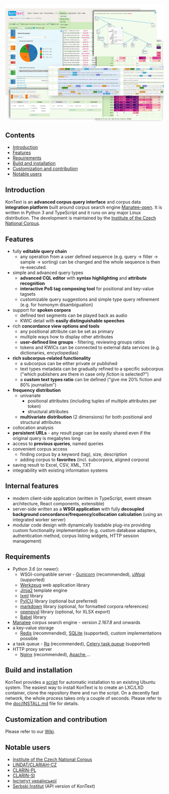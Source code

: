 ![KonText screenshot](https://github.com/czcorpus/kontext/blob/master/doc/images/kontext-screenshot1.jpg)


## Contents

* [Introduction](#introduction)
* [Features](#features)
* [Requirements](#requirements)
* [Build and installation](#build-and-installation)
* [Customization and contribution](#customization-and-contribution)
* [Notable users](#notable-users)

## Introduction

KonText is an **advanced corpus query interface** and corpus data **integration platform** built around corpus search engine [Manatee-open](http://nlp.fi.muni.cz/trac/noske). It is written in Python 3 and TypeScript and it runs on any major Linux distribution. The development is maintained by the [Institute of the Czech National Corpus](http://ucnk.ff.cuni.cz/).

## Features

* fully **editable query chain**
    * any operation from a user defined sequence (e.g. query -&gt; filter -&gt; sample -&gt; sorting) can be changed
    and the whole sequence is then re-executed.
* simple and advanced query types
    * **advanced CQL editor** with **syntax highlighting** and **attribute recognition**
    * **interactive PoS tag composing tool** for positional and key-value tagsets
    * customizable query suggestions and simple type query refinement (e.g. for homonym disambiguation)
* support for **spoken corpora**
    * defined text segments can be played back as audio
    * KWIC detail with **easily distinguishable speeches**
* rich **concordance view options and tools**
    * any positional attribute can be set as primary
    * multiple ways how to display other attributes
    * **user-defined line groups** - filtering, reviewing groups ratios
    * tokens and KWICs can be connected to external data services (e.g. dictionaries, encyclopedias)
* **rich subcorpus-related functionality**
    * a subcorpus can be either private or published
    * text types metadata can be gradually refined to a specific subcorpus ("which publishers are there in case only *fiction* is selected?")
    * a **custom text types ratio** can be defined ("give me 20% fiction and 80% journalism")
* **frequency distribution**
    * univariate
        * positional attributes (including tuples of multiple attributes per token)
        * structural attributes
    * **multivariate distribution** (2 dimensions) for both positional and structural attributes
* collocation analysis
* **persistent URLs** - any result page can be easily shared even if the original query is megabytes long
* access to **previous queries**, named queries
* convenient corpus access
    * finding corpus by a keyword (tag), size, description
    * adding corpus to **favorites** (incl. subcorpora, aligned corpora)
* saving result to Excel, CSV, XML, TXT
* integrability with existing information systems


## Internal features

* modern client-side application (written in TypeScript, event stream architecture, React components, extensible)
* server-side written as a **WSGI application** with fully **decoupled background concordance/frequency/collocation calculation** (using an integrated worker server)
* modular code design with dynamically loadable plug-ins providing custom functionality implementation (e.g. custom database
adapters, authentication method, corpus listing widgets, HTTP session management)


## Requirements

* Python *3.6* (or newer):
    * WSGI-compatible server - [Gunicorn](http://gunicorn.org/) (recommended), [uWsgi](https://uwsgi-docs.readthedocs.io/en/latest/) (supported)
    * [Werkzeug](http://werkzeug.pocoo.org/) web application library
    * [Jinja2](https://jinja.palletsprojects.com/en/2.10.x/) template engine
    * [lxml](http://lxml.de/) library
    * [PyICU](https://pypi.python.org/pypi/PyICU) library (optional but preferred)
    * [markdown](https://pypi.python.org/pypi/Markdown) library (optional, for formatted corpora references)
    * [openpyxl](https://pythonhosted.org/openpyxl/) library (optional, for XLSX export)
    * [Babel](http://babel.pocoo.org/en/latest/) library
* [Manatee](http://nlp.fi.muni.cz/trac/noske) corpus search engine - version *2.167.8* and onwards
* a key-value storage
    * [Redis](http://redis.io/) (recommended), [SQLite](https://sqlite.org/) (supported), custom implementations possible
* a task queue - [Rq](https://python-rq.org/) (recommended), [Celery task queue](http://www.celeryproject.org/) (supported)
* HTTP proxy server
  + [Nginx](http://nginx.org/) (recommended), [Apache](http://httpd.apache.org/),...


## Build and installation

KonText provides a [script](scripts/install/install.py) for automatic installation
to an existing Ubuntu system. The easiest way to install KonText is to create an LXC/LXD container, clone
the repository there and run the script. On a decently fast network, the whole process takes only a couple
of seconds. Please refer to the [doc/INSTALL.md](doc/INSTALL.md) file for details.


## Customization and contribution

Please refer to our [Wiki](https://github.com/czcorpus/kontext/wiki/Development-and-customization).

## Notable users

* [Institute of the Czech National Corpus](https://kontext.korpus.cz/)
* [LINDAT/CLARIAH-CZ](https://ufal.mff.cuni.cz/lindat-kontext)
* [CLARIN-PL](https://kontext.clarin-pl.eu/)
* [CLARIN-SI](https://www.clarin.si/kontext/)
* [Інститут української](https://mova.institute/kontext/first_form)
* [Serbski Institut](https://www.serbski-institut.de) (API version of KonText)
